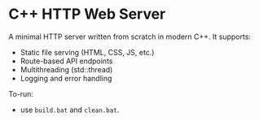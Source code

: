 # C++ HTTP Web Server

A minimal HTTP server written from scratch in modern C++. It supports:

* Static file serving (HTML, CSS, JS, etc.)
* Route-based API endpoints
* Multithreading (std::thread)
* Logging and error handling


To-run:
* use `build.bat` and `clean.bat`.